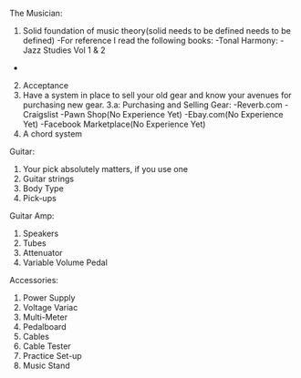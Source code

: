 

The Musician:
1. Solid foundation of music theory(solid needs to be defined needs to be defined)
 -For reference I read the following books: 
 -Tonal Harmony:
 -Jazz Studies Vol 1 & 2
 -
2. Acceptance 
3. Have a system in place to sell your old gear and know your avenues for purchasing new gear. 
  3.a: Purchasing and Selling Gear:
  -Reverb.com
  -Craigslist
  -Pawn Shop(No Experience Yet)
  -Ebay.com(No Experience Yet)
  -Facebook Marketplace(No Experience Yet)
4. A chord system 

Guitar:
1. Your pick absolutely matters, if you use one
2. Guitar strings
3. Body Type
4. Pick-ups 

Guitar Amp:
1. Speakers
2. Tubes
3. Attenuator 
4. Variable Volume Pedal 

Accessories: 
1. Power Supply
2. Voltage Variac
3. Multi-Meter 
4. Pedalboard
5. Cables 
6. Cable Tester
7. Practice Set-up
8. Music Stand 

